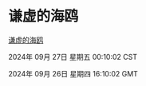 # 谦虚的海鸥
[谦虚的海鸥](http://219.139.198.207:56308/qxdho/course/base/hotlink/index.php)

2024年 09月 27日 星期五 00:10:02 CST

2024年 09月 26日 星期四 16:10:02 GMT
